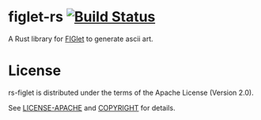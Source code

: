 # figlet-rs [![Build Status](https://travis-ci.com/yuanbohan/rs-figlet.svg?branch=master)](https://travis-ci.com/yuanbohan/rs-figlet)

A Rust library for [FIGlet](http://www.figlet.org/) to generate ascii art.

# License

rs-figlet is distributed under the terms of the Apache License (Version 2.0).

See [LICENSE-APACHE](LICENSE-APACHE) and [COPYRIGHT](COPYRIGHT) for details.
